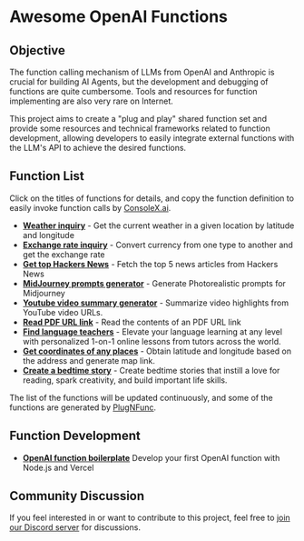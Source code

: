 # Awesome OpenAI Functions

<!-- <p align="center"><small><b>English | <a href="README-zh.md">中文</a></b></small></p> -->

## Objective

The function calling mechanism of LLMs from OpenAI and Anthropic is crucial for building AI Agents, but the development and debugging of functions are quite cumbersome. Tools and resources for function implementing are also very rare on Internet.

This project aims to create a "plug and play" shared function set and provide some resources and technical frameworks related to function development, allowing developers to easily integrate external functions with the LLM's API to achieve the desired functions.

## Function List

Click on the titles of functions for details, and copy the function definition to easily invoke function calls by [ConsoleX.ai](https://consolex.ai).

* **[Weather inquiry](info/get_current_weather.md)** - Get the current weather in a given location by latitude and longitude
* **[Exchange rate inquiry](info/get_exchange_rate.md)** - Convert currency from one type to another and get the exchange rate
* **[Get top Hackers News](info/get_top_hackers_news.md)** - Fetch the top 5 news articles from Hackers News
* **[MidJourney prompts generator](info/midjourney_prompt_generator.md)** - Generate Photorealistic prompts for Midjourney
* **[Youtube video summary generator](info/get_video_summary_transcribe.md)** - Summarize video highlights from YouTube video URLs.
* **[Read PDF URL link](info/read_url.md)** - Read the contents of an PDF URL link
* **[Find language teachers](info/find_teachers.md)** - Elevate your language learning at any level with personalized 1-on-1 online lessons from tutors across the world.
* **[Get coordinates of any places](info/get_coordinates.md)** - Obtain latitude and longitude based on the address and generate map link.
* **[Create a bedtime story](info/create_story.md)** - Create bedtime stories that instill a love for reading, spark creativity, and build important life skills.

The list of the functions will be updated continuously, and some of the functions are generated by [PlugNFunc](https://consolex.ai/plugins).

## Function Development
* **[OpenAI function boilerplate](https://github.com/quentinzhang/OpenAI-function-boilerplate)**
  Develop your first OpenAI function with Node.js and Vercel

## Community Discussion
If you feel interested in or want to contribute to this project, feel free to [join our Discord server](https://discord.gg/z9KtFM62F2) for discussions.
